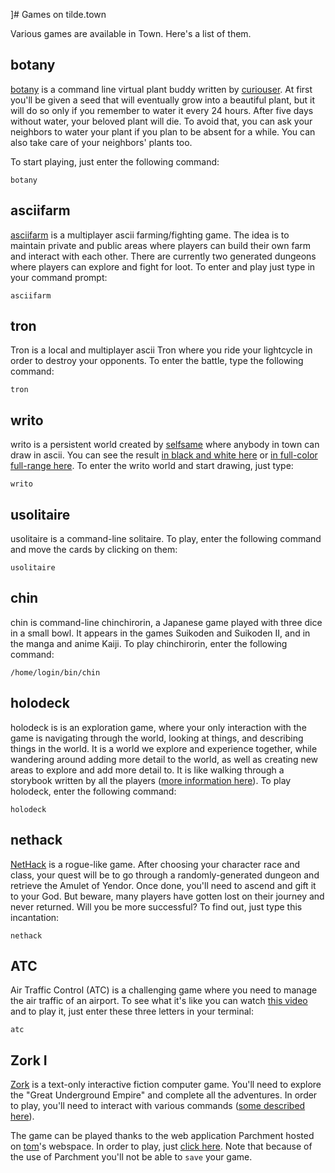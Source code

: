 ]# Games on tilde.town

Various games are available in Town. Here's a list of them.

## botany

[botany](https://github.com/jifunks/botany) is a command line virtual plant
buddy written by [curiouser](/~curiouser). At first you'll be given a seed
that will eventually grow into a beautiful plant, but it will do so only if
you remember to water it every 24 hours. After five days without water, your
beloved plant will die. To avoid that, you can ask your neighbors to water
your plant if you plan to be absent for a while. You can also take care of your
neighbors' plants too.

To start playing, just enter the following command:

    botany

## asciifarm

[asciifarm](https://github.com/jmdejong/asciifarm) is a multiplayer ascii
farming/fighting game. The idea is to maintain private and public areas where
players can build their own farm and interact with each other. There are
currently two generated dungeons where players can explore and fight for loot.
To enter and play just type in your command prompt:

    asciifarm

## tron

Tron is a local and multiplayer ascii Tron where you ride your lightcycle
in order to destroy your opponents. To enter the battle, type the
following command:

    tron

## writo

writo is a persistent world created by [selfsame](/~selfsame/) where anybody in
town can draw in ascii. You can see the result [in black and white
here](/~selfsame/writo.html) or [in full-color full-range
here](/~login/writo/). To enter the writo world and start
drawing, just type:

    writo

## usolitaire

usolitaire is a command-line solitaire. To play, enter the following command
and move the cards by clicking on them:

    usolitaire

## chin

chin is command-line chinchirorin, a Japanese game played with three dice in
a small bowl. It appears in the games Suikoden and Suikoden II, and in the 
manga and anime Kaiji. To play chinchirorin, enter the following command:

    /home/login/bin/chin

## holodeck

holodeck is is an exploration game, where your only interaction with the game
is navigating through the world, looking at things, and describing things in
the world. It is a world we explore and experience together, while wandering
around adding more detail to the world, as well as creating new areas to
explore and add more detail to. It is like walking through a storybook written
by all the players ([more information here](/~ne1/code.html)). To play
holodeck, enter the following command:

    holodeck

## nethack

[NetHack](https://alt.org/nethack/) is a rogue-like game. After choosing your
character race and class, your quest will be to go through a randomly-generated
dungeon and retrieve the Amulet of Yendor. Once done, you'll need to ascend
and gift it to your God. But beware, many players have gotten lost on their
journey and never returned. Will you be more successful? To find out, just type
this incantation:

    nethack

## ATC

Air Traffic Control (ATC) is a challenging game where you need to manage the
air traffic of an airport. To see what it's like you can watch [this
video](https://asciinema.org/a/96532) and to play it, just enter these three
letters in your terminal:

    atc

## Zork I

[Zork](https://en.wikipedia.org/wiki/Zork) is a text-only interactive fiction
computer game. You'll need to explore the "Great Underground Empire" and
complete all the adventures. In order to play, you'll need to interact with
various commands ([some described
here](https://en.wikipedia.org/wiki/Zork#Commands)).

The game can be played thanks to the web application Parchment hosted on
[tom](/~tom/)'s webspace. In order to play, just [click
here](https://tilde.town/~tom/zork.html?story=stories/zdungeon.z5.js). Note
that because of the use of Parchment you'll not be able to `save` your game.
